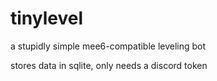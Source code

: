 # tinylevel

a stupidly simple mee6-compatible leveling bot

stores data in sqlite, only needs a discord token
